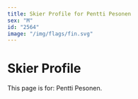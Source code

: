 ```yaml
---
title: Skier Profile for Pentti Pesonen
sex: "M"
id: "2564"
image: "/img/flags/fin.svg" 
---
```


# Skier Profile

This page is for: Pentti Pesonen.
    